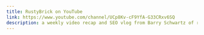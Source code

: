 ```yaml
---
title: RustyBrick on YouTube
link: https://www.youtube.com/channel/UCp8Kv-cF9YfA-G33CRxv6SQ
description: a weekly video recap and SEO vlog from Barry Schwartz of roundup content and interviews
---
```


